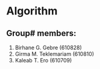 # Algorithm 
## Group# members:
1.	Birhane G. Gebre	(610828)
2.	Girma 	M. Teklemariam	(610810)
3.	Kaleab	T.  Ero		(610709)
